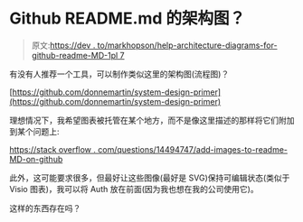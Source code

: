 # Github README.md 的架构图？

> 原文:[https://dev . to/markhopson/help-architecture-diagrams-for-github-readme-MD-1pl 7](https://dev.to/markhopson/help-architecture-diagrams-for-github-readme-md-1pl7)

有没有人推荐一个工具，可以制作类似这里的架构图(流程图)？

[https://github.com/donnemartin/system-design-primer](https://github.com/donnemartin/system-design-primer)

理想情况下，我希望图表被托管在某个地方，而不是像这里描述的那样将它们附加到某个问题上:

[https://stack overflow . com/questions/14494747/add-images-to-readme-MD-on-github](https://stackoverflow.com/questions/14494747/add-images-to-readme-md-on-github)

此外，这可能要求很多，但最好让这些图像(最好是 SVG)保持可编辑状态(类似于 Visio 图表)，我可以将 Auth 放在前面(因为我也想在我的公司使用它)。

这样的东西存在吗？